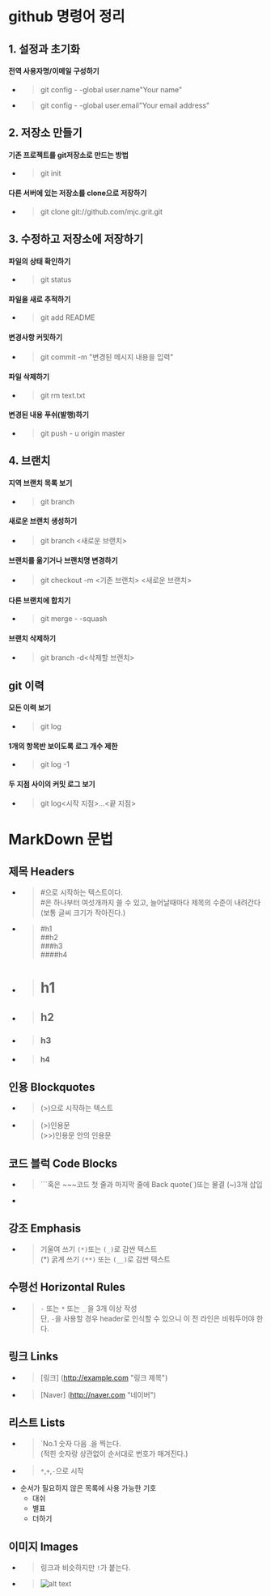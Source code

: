 # github 명령어 정리
## 1. 설정과 초기화
#### 전역 사용자명/이메일 구성하기 
* >git config - -global user.name"Your name"
* >git config - -global user.email"Your email address"
## 2. 저장소 만들기
#### 기존 프로젝트를 git저장소로 만드는 방법
* >git init
#### 다른 서버에 있는 저장소를 clone으로 저장하기
* >git clone git://github.com/mjc.grit.git
## 3. 수정하고 저장소에 저장하기
#### 파일의 상태 확인하기
* >git status
#### 파일을 새로 추적하기
* >git add README
#### 변경사항 커밋하기
* >git commit -m "변경된 메시지 내용을 입력"
#### 파일 삭제하기
* >git rm text.txt
#### 변경된 내용 푸쉬(발행)하기
* >git push - u origin master
## 4. 브랜치
#### 지역 브랜치 목록 보기
* >git branch
#### 새로운 브랜치 생성하기
* >git branch <새로운 브랜치>
#### 브랜치를 옮기거나 브랜치명 변경하기
* >git checkout -m <기존 브랜치> <새로운 브랜치>
#### 다른 브랜치에 합치기
* >git merge - -squash
#### 브랜치 삭제하기
* >git branch -d<삭제할 브랜치>
## git 이력
#### 모든 이력 보기
* >git log
#### 1개의 항목반 보이도록 로그 개수 제한
* >git log -1
#### 두 지점 사이의 커밋 로그 보기
* >git log<시작 지점>...<끝 지점>

# MarkDown 문법
## 제목 Headers
* > #으로 시작하는 텍스트이다. <br> #은 하나부터 여섯개까지 쓸 수 있고, 늘어날때마다 제목의 수준이 내려간다(보통 글씨 크기가 작아진다.)
* > #h1<br> ##h2 <br> ###h3 <br> ####h4
* ># h1
* >## h2
* >### h3
* >#### h4

## 인용 Blockquotes
* > (>)으로 시작하는 텍스트
* > (>)인용문 <br> (>>)인용문 안의 인용문
## 코드 블럭 Code Blocks
* > ```혹은 ~~~코드 첫 줄과 마지막 줄에 Back quote(`)또는 물결 (~)3개 삽입
* > ~~~이것은 코드 블럭 입니다~~~ <br> ```이것은 코드 블럭입니다.```

## 강조 Emphasis
* > 기울여 쓰기 `(*)`또는 `(_)`로 감싼 텍스트 <br> (*) 굵게 쓰기 `(**)` 또는 `(__)`로 감싼 텍스트

## 수평선 Horizontal Rules
* > `-` 또는 `*` 또는 `_` 을 3개 이상 작성 <br> 단, `-`을 사용할 경우 header로 인식할 수 있으니 이 전 라인은 비워두어야 한다.

## 링크 Links
* > [링크] (http://example.com "링크 제목")
* > [Naver] (http://naver.com "네이버")

## 리스트 Lists
* > `No.1 숫자 다음 .을 찍는다. <br> (적힌 숫자랑 상관없이 순서대로 번호가 매겨진다.)
* > `*`,`+`,`-`으로 시작
  
- 순서가 필요하지 않은 목록에 사용 가능한 기호
  - 대쉬
  * 별표
  + 더하기
  
## 이미지 Images
* > 링크과 비슷하지만 `!`가 붙는다.
* > ![alt text](/test.png)



